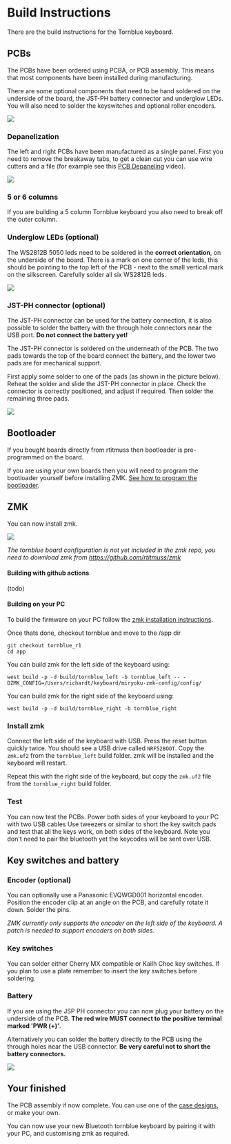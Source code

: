 # Build Instructions

There are the build instructions for the Tornblue keyboard.

## PCBs

The PCBs have been ordered using PCBA, or PCB assembly. This means that most components have been installed during manufacturing.

There are some optional components that need to be hand soldered on the underside of the board, the JST-PH battery connector and underglow LEDs. You will also need to solder the keyswitches and optional roller encoders.

![](./img/pcba.jpg)

### Depanelization 

The left and right PCBs have been manufactured as a single panel. First you need to remove the breakaway tabs, to get a clean cut you can use wire cutters and a file (for example see this [PCB Depaneling](https://www.youtube.com/watch?v=NLKeF43AOBY&t=121s) video).

![](./img/PXL_20220306_110150227.jpg)

### 5 or 6 columns

If you are building a 5 column Tornblue keyboard you also need to break off the outer column.

### Underglow LEDs (optional)

The WS2812B 5050 leds need to be soldered in the **correct orientation**, on the underside of the board. There is a mark on one corner of the leds, this should be pointing to the top left of the PCB - next to the small vertical mark on the silkscreen. Carefully solder all six WS2812B leds.

![](./img/PXL_20220306_124339999.png)

### JST-PH connector (optional)

The JST-PH connector can be used for the battery connection, it is also possible to solder the battery with the through hole connectors near the USB port. **Do not connect the battery yet!**

The JST-PH connector is soldered on the underneath of the PCB.  The two pads towards the top of the board connect the battery, and the lower two pads are for mechanical support.

First apply some solder to one of the pads (as shown in the picture below). Reheat the solder and slide the JST-PH connector in place. Check the connector is correctly positioned, and adjust if required. Then solder the remaining three pads.

![](./img/PXL_20220306_132236962.jpg)

## Bootloader

If you bought boards directly from rtitmuss then bootloader is pre-programmed on the board. 

If you are using your own boards then you will need to program the bootloader yourself before installing ZMK. [See how to program the bootloader](./bootloader.md). 


## ZMK

You can now install zmk.

![](./img/zmk.jpg)

_The tornblue board configuration is not yet included in the zmk repo, you need to download zmk from https://github.com/rtitmuss/zmk_

#### Building with github actions

(todo)

#### Building on your PC

To build the firmware on your PC follow the [zmk installation instructions](https://zmk.dev/docs/development/setup).

Once thats done, checkout tornblue and move to the /app dir
	
	git checkout tornblue_r1
	cd app

You can build zmk for the left side of the keyboard using:

	west build -p -d build/tornblue_left -b tornblue_left -- -DZMK_CONFIG=/Users/richardt/keyboard/miryoku-zmk-config/config/

You can build zmk for the right side of the keyboard using:

	west build -p -d build/tornblue_right -b tornblue_right

### Install zmk

Connect the left side of the keyboard with USB. Press the reset button quickly twice. You should see a USB drive called `NRF52BOOT`. Copy the `zmk.uf2` from the `tornblue_left` build folder. zmk will be installed and the keyboard will restart.

Repeat this with the right side of the keyboard, but copy the `zmk.uf2` file from the `tornblue_right` build folder.

### Test

You can now test the PCBs. Power both sides of your keyboard to your PC with two USB cables Use tweezers or similar to short the key switch pads and test that all the keys work, on both sides of the keyboard. Note you don't need to pair the bluetooth yet the keycodes will be sent over USB.

## Key switches and battery

### Encoder (optional)

You can optionally use a Panasonic EVQWGD001 horizontal encoder. Position the encoder clip at an angle on the PCB, and carefully rotate it down. Solder the pins.

_ZMK currently only supports the encoder on the left side of the keyboard. A patch is needed to support encoders on both sides._

### Key switches

You can solder either Cherry MX compatible or Kailh Choc key switches. If you plan to use a plate remember to insert the key switches before soldering.

### Battery

If you are using the JSP PH connector you can now plug your battery on the underside of the PCB. **The red wire MUST connect to the positive terminal marked 'PWR (+)'**.

Alternatively you can solder the battery directly to the PCB using the through holes near the USB connector. **Be  very careful not to short the battery connectors.**

![](./img/PXL_20220313_111612069.jpg)

## Your finished

The PCB assembly if now complete. You can use one of the [case designs](./case/README.md), or make your own.

You can now use your new Bluetooth tornblue keyboard by pairing it with your PC, and customising zmk as required.

